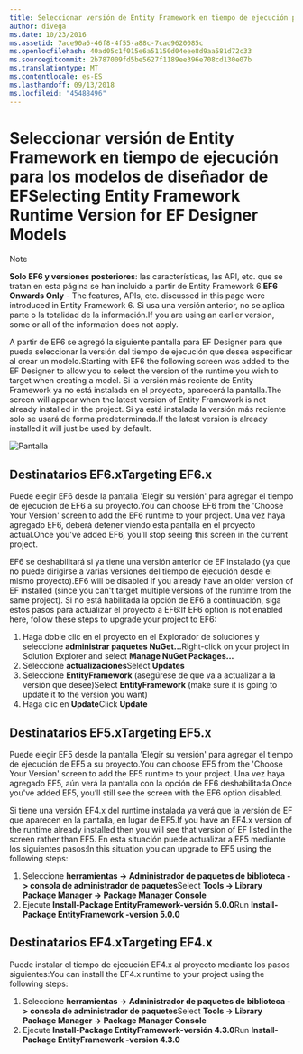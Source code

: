 ```yaml
---
title: Seleccionar versión de Entity Framework en tiempo de ejecución para los modelos EF diseñadores - EF6
author: divega
ms.date: 10/23/2016
ms.assetid: 7ace90a6-46f8-4f55-a88c-7cad9620085c
ms.openlocfilehash: 40ad05c1f015e6a51150d04eee8d9aa581d72c33
ms.sourcegitcommit: 2b787009fd5be5627f1189ee396e708cd130e07b
ms.translationtype: MT
ms.contentlocale: es-ES
ms.lasthandoff: 09/13/2018
ms.locfileid: "45488496"
---
```

# <a name="selecting-entity-framework-runtime-version-for-ef-designer-models"></a><span data-ttu-id="24245-102">Seleccionar versión de Entity Framework en tiempo de ejecución para los modelos de diseñador de EF</span><span class="sxs-lookup"><span data-stu-id="24245-102">Selecting Entity Framework Runtime Version for EF Designer Models</span></span>
> [!NOTE]
> <span data-ttu-id="24245-103">**Solo EF6 y versiones posteriores**: las características, las API, etc. que se tratan en esta página se han incluido a partir de Entity Framework 6.</span><span class="sxs-lookup"><span data-stu-id="24245-103">**EF6 Onwards Only** - The features, APIs, etc. discussed in this page were introduced in Entity Framework 6.</span></span> <span data-ttu-id="24245-104">Si usa una versión anterior, no se aplica parte o la totalidad de la información.</span><span class="sxs-lookup"><span data-stu-id="24245-104">If you are using an earlier version, some or all of the information does not apply.</span></span>

<span data-ttu-id="24245-105">A partir de EF6 se agregó la siguiente pantalla para EF Designer para que pueda seleccionar la versión del tiempo de ejecución que desea especificar al crear un modelo.</span><span class="sxs-lookup"><span data-stu-id="24245-105">Starting with EF6 the following screen was added to the EF Designer to allow you to select the version of the runtime you wish to target when creating a model.</span></span> <span data-ttu-id="24245-106">Si la versión más reciente de Entity Framework ya no está instalada en el proyecto, aparecerá la pantalla.</span><span class="sxs-lookup"><span data-stu-id="24245-106">The screen will appear when the latest version of Entity Framework is not already installed in the project.</span></span> <span data-ttu-id="24245-107">Si ya está instalada la versión más reciente solo se usará de forma predeterminada.</span><span class="sxs-lookup"><span data-stu-id="24245-107">If the latest version is already installed it will just be used by default.</span></span>

![Pantalla](~/ef6/media/screen.png)


## <a name="targeting-ef6x"></a><span data-ttu-id="24245-109">Destinatarios EF6.x</span><span class="sxs-lookup"><span data-stu-id="24245-109">Targeting EF6.x</span></span>

<span data-ttu-id="24245-110">Puede elegir EF6 desde la pantalla 'Elegir su versión' para agregar el tiempo de ejecución de EF6 a su proyecto.</span><span class="sxs-lookup"><span data-stu-id="24245-110">You can choose EF6 from the 'Choose Your Version' screen to add the EF6 runtime to your project.</span></span> <span data-ttu-id="24245-111">Una vez haya agregado EF6, deberá detener viendo esta pantalla en el proyecto actual.</span><span class="sxs-lookup"><span data-stu-id="24245-111">Once you've added EF6, you’ll stop seeing this screen in the current project.</span></span>

<span data-ttu-id="24245-112">EF6 se deshabilitará si ya tiene una versión anterior de EF instalado (ya que no puede dirigirse a varias versiones del tiempo de ejecución desde el mismo proyecto).</span><span class="sxs-lookup"><span data-stu-id="24245-112">EF6 will be disabled if you already have an older version of EF installed (since you can't target multiple versions of the runtime from the same project).</span></span> <span data-ttu-id="24245-113">Si no está habilitada la opción de EF6 a continuación, siga estos pasos para actualizar el proyecto a EF6:</span><span class="sxs-lookup"><span data-stu-id="24245-113">If EF6 option is not enabled here, follow these steps to upgrade your project to EF6:</span></span>

1.  <span data-ttu-id="24245-114">Haga doble clic en el proyecto en el Explorador de soluciones y seleccione **administrar paquetes NuGet...**</span><span class="sxs-lookup"><span data-stu-id="24245-114">Right-click on your project in Solution Explorer and select **Manage NuGet Packages...**</span></span>
2.  <span data-ttu-id="24245-115">Seleccione **actualizaciones**</span><span class="sxs-lookup"><span data-stu-id="24245-115">Select **Updates**</span></span>
3.  <span data-ttu-id="24245-116">Seleccione **EntityFramework** (asegúrese de que va a actualizar a la versión que desee)</span><span class="sxs-lookup"><span data-stu-id="24245-116">Select **EntityFramework** (make sure it is going to update it to the version you want)</span></span>
4.  <span data-ttu-id="24245-117">Haga clic en **Update**</span><span class="sxs-lookup"><span data-stu-id="24245-117">Click **Update**</span></span>

 

## <a name="targeting-ef5x"></a><span data-ttu-id="24245-118">Destinatarios EF5.x</span><span class="sxs-lookup"><span data-stu-id="24245-118">Targeting EF5.x</span></span>

<span data-ttu-id="24245-119">Puede elegir EF5 desde la pantalla 'Elegir su versión' para agregar el tiempo de ejecución de EF5 a su proyecto.</span><span class="sxs-lookup"><span data-stu-id="24245-119">You can choose EF5 from the 'Choose Your Version' screen to add the EF5 runtime to your project.</span></span> <span data-ttu-id="24245-120">Una vez haya agregado EF5, aún verá la pantalla con la opción de EF6 deshabilitada.</span><span class="sxs-lookup"><span data-stu-id="24245-120">Once you've added EF5, you’ll still see the screen with the EF6 option disabled.</span></span>

<span data-ttu-id="24245-121">Si tiene una versión EF4.x del runtime instalada ya verá que la versión de EF que aparecen en la pantalla, en lugar de EF5.</span><span class="sxs-lookup"><span data-stu-id="24245-121">If you have an EF4.x version of the runtime already installed then you will see that version of EF listed in the screen rather than EF5.</span></span> <span data-ttu-id="24245-122">En esta situación puede actualizar a EF5 mediante los siguientes pasos:</span><span class="sxs-lookup"><span data-stu-id="24245-122">In this situation you can upgrade to EF5 using the following steps:</span></span>

1.  <span data-ttu-id="24245-123">Seleccione **herramientas -&gt; Administrador de paquetes de biblioteca -&gt; consola de administrador de paquetes**</span><span class="sxs-lookup"><span data-stu-id="24245-123">Select **Tools -&gt; Library Package Manager -&gt; Package Manager Console**</span></span>
2.  <span data-ttu-id="24245-124">Ejecute **Install-Package EntityFramework-versión 5.0.0**</span><span class="sxs-lookup"><span data-stu-id="24245-124">Run **Install-Package EntityFramework -version 5.0.0**</span></span>

 

## <a name="targeting-ef4x"></a><span data-ttu-id="24245-125">Destinatarios EF4.x</span><span class="sxs-lookup"><span data-stu-id="24245-125">Targeting EF4.x</span></span>

<span data-ttu-id="24245-126">Puede instalar el tiempo de ejecución EF4.x al proyecto mediante los pasos siguientes:</span><span class="sxs-lookup"><span data-stu-id="24245-126">You can install the EF4.x runtime to your project using the following steps:</span></span>

1.  <span data-ttu-id="24245-127">Seleccione **herramientas -&gt; Administrador de paquetes de biblioteca -&gt; consola de administrador de paquetes**</span><span class="sxs-lookup"><span data-stu-id="24245-127">Select **Tools -&gt; Library Package Manager -&gt; Package Manager Console**</span></span>
2.  <span data-ttu-id="24245-128">Ejecute **Install-Package EntityFramework-versión 4.3.0**</span><span class="sxs-lookup"><span data-stu-id="24245-128">Run **Install-Package EntityFramework -version 4.3.0**</span></span>
